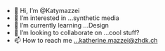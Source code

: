 - 👋 Hi, I’m @Katymazzei
- 👀 I’m interested in ...synthetic media
- 🌱 I’m currently learning ...Design
- 💞️ I’m looking to collaborate on ...cool stuff?
- 📫 How to reach me ...katherine.mazzei@zhdk.ch

<!---
Katymazzei/Katymazzei is a ✨ special ✨ repository because its `README.md` (this file) appears on your GitHub profile.
You can click the Preview link to take a look at your changes.
--->
